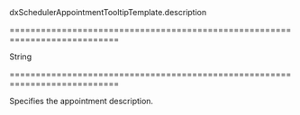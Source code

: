 <!--id-->dxSchedulerAppointmentTooltipTemplate.description<!--/id-->
===========================================================================
<!--type-->String<!--/type-->
===========================================================================

<!--shortDescription-->
Specifies the appointment description.
<!--/shortDescription-->

<!--fullDescription-->

<!--/fullDescription-->